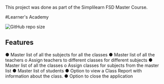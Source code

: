 This project was done as part of the Simplilearn FSD Master Course.

#Learner's Academy

![GitHub repo size](https://img.shields.io/github/repo-size/laiszig/learners_academy?style=for-the-badge)


## Features
●	Master list of all the subjects for all the classes
●	Master list of all the teachers
o	Assign teachers to different classes for different subjects
●	Master list of all the classes
o	Assign classes for subjects from the master list
●	Master list of students
●	Option to view a Class Report with information about the class.
●	Option to close the application
